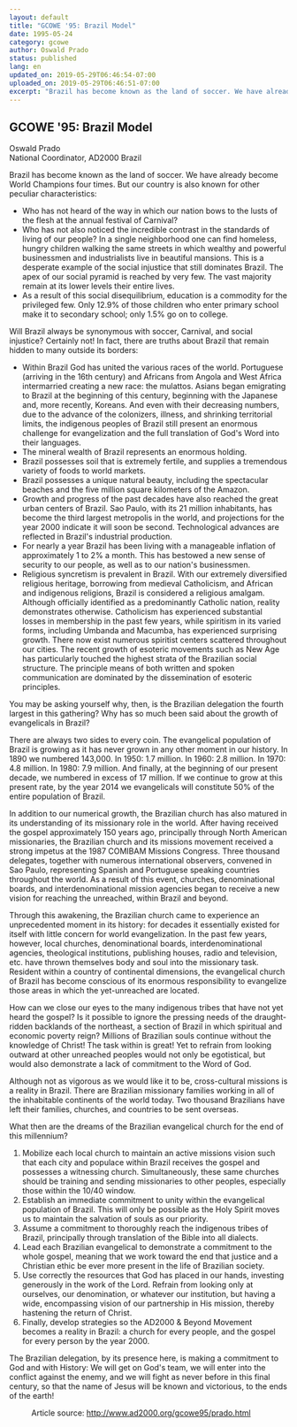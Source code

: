 ```yaml
---
layout: default
title: "GCOWE '95: Brazil Model"
date: 1995-05-24
category: gcowe
author: Oswald Prado
status: published
lang: en
updated_on: 2019-05-29T06:46:54-07:00
uploaded_on: 2019-05-29T06:46:51-07:00
excerpt: "Brazil has become known as the land of soccer. We have already become World Champions four times. But our country is also known for other peculiar characteristics: Who has not heard of the way in which our nation bows to the lusts of the flesh at the annual festival of Carnival? Who has not also noticed the incredible contrast in the standards of living of our people? In a single neighborhood one can find homeless, hungry children walking the same streets in which wealthy and powerful businessmen and industrialists live in beautiful mansions. This is a desperate example of the social injustice that still dominates Brazil. The apex of our social pyramid is reached by very few. The vast majority remain at its lower levels their entire lives. As a result of this social disequilibrium, education is a commodity for the privileged few. Only 12.9% of those children who enter primary school make it to secondary school; only 1.5% go on to college."
---
```

<article class="document-container" data-publication-date="{{page.date}}" data-uploaded-on="{{page.uploaded_on}}" data-updated-on="{{page.updated_on}}" data-category="{{page.category}}">
<h1>GCOWE '95: Brazil Model</h1>

<p class="author">Oswald Prado<br>
<span class="author-title">National Coordinator, AD2000 Brazil</span></p>

<p>Brazil has become known as the land of soccer. We have already become World Champions four times. But our country is also known for other peculiar characteristics:</p>

<ul>
  <li>Who has not heard of the way in which our nation bows to the lusts of the flesh at the annual festival of Carnival?</li>
  <li>Who has not also noticed the incredible contrast in the standards of living of our people? In a single neighborhood one can find homeless, hungry children walking the same streets in which wealthy and powerful businessmen and industrialists live in beautiful mansions. This is a desperate example of the social injustice that still dominates Brazil. The apex of our social pyramid is reached by very few. The vast majority remain at its lower levels their entire lives.</li>
  <li>As a result of this social disequilibrium, education is a commodity for the privileged few. Only 12.9% of those children who enter primary school make it to secondary school; only 1.5% go on to college.</li>
</ul>

<p>Will Brazil always be synonymous with soccer, Carnival, and social injustice? Certainly not! In fact, there are truths about Brazil that remain hidden to many outside its borders:</p>

<ul>
  <li>Within Brazil God has united the various races of the world. Portuguese (arriving in the 16th century) and Africans from Angola and West Africa intermarried creating a new race: the mulattos. Asians began emigrating to Brazil at the beginning of this century, beginning with the Japanese and, more recently, Koreans. And even with their decreasing numbers, due to the advance of the colonizers, illness, and shrinking territorial limits, the indigenous peoples of Brazil still present an enormous challenge for evangelization and the full translation of God's Word into their languages.</li>
  <li>The mineral wealth of Brazil represents an enormous holding.</li>
  <li>Brazil possesses soil that is extremely fertile, and supplies a tremendous variety of foods to world markets.</li>
  <li>Brazil possesses a unique natural beauty, including the spectacular beaches and the five million square kilometers of the Amazon.</li>
  <li>Growth and progress of the past decades have also reached the great urban centers of Brazil. Sao Paulo, with its 21 million inhabitants, has become the third largest metropolis in the world, and projections for the year 2000 indicate it will soon be second. Technological advances are reflected in Brazil's industrial production.</li>
  <li>For nearly a year Brazil has been living with a manageable inflation of approximately 1 to 2% a month. This has bestowed a new sense of security to our people, as well as to our nation's businessmen.</li>
  <li>Religious syncretism is prevalent in Brazil. With our extremely diversified religious heritage, borrowing from medieval Catholicism, and African and indigenous religions, Brazil is considered a religious amalgam. Although officially identified as a predominantly Catholic nation, reality demonstrates otherwise. Catholicism has experienced substantial losses in membership in the past few years, while spiritism in its varied forms, including Umbanda and Macumba, has experienced surprising growth. There now exist numerous spiritist centers scattered throughout our cities. The recent growth of esoteric movements such as New Age has particularly touched the highest strata of the Brazilian social structure. The principle means of both written and spoken communication are dominated by the dissemination of esoteric principles.</li>
</ul>

<p>You may be asking yourself why, then, is the Brazilian delegation the fourth largest in this gathering? Why has so much been said about the growth of evangelicals in Brazil?</p>
<p></p>
<p>There are always two sides to every coin. The evangelical population of Brazil is growing as it has never grown in any other moment in our history. In 1890 we numbered 143,000. In 1950: 1.7 million. In 1960: 2.8 million. In 1970: 4.8 million. In 1980: 7.9 million. And finally, at the beginning of our present decade, we numbered in excess of 17 million. If we continue to grow at this present rate, by the year 2014 we evangelicals will constitute 50% of the entire population of Brazil.</p>
<p></p>
<p>In addition to our numerical growth, the Brazilian church has also matured in its understanding of its missionary role in the world. After having received the gospel approximately 150 years ago, principally through North American missionaries, the Brazilian church and its missions movement received a strong impetus at the 1987 COMIBAM Missions Congress. Three thousand delegates, together with numerous international observers, convened in Sao Paulo, representing Spanish and Portuguese speaking countries throughout the world. As a result of this event, churches, denominational boards, and interdenominational mission agencies began to receive a new vision for reaching the unreached, within Brazil and beyond.</p>
<p></p>
<p>Through this awakening, the Brazilian church came to experience an unprecedented moment in its history: for decades it essentially existed for itself with little concern for world evangelization. In the past few years, however, local churches, denominational boards, interdenominational agencies, theological institutions, publishing houses, radio and television, etc. have thrown themselves body and soul into the missionary task. Resident within a country of continental dimensions, the evangelical church of Brazil has become conscious of its enormous responsibility to evangelize those areas in which the yet-unreached are located.</p>
<p></p>
<p>How can we close our eyes to the many indigenous tribes that have not yet heard the gospel? Is it possible to ignore the pressing needs of the draught-ridden backlands of the northeast, a section of Brazil in which spiritual and economic poverty reign? Millions of Brazilian souls continue without the knowledge of Christ! The task within is great! Yet to refrain from looking outward at other unreached peoples would not only be egotistical, but would also demonstrate a lack of commitment to the Word of God.</p>
<p></p>
<p>Although not as vigorous as we would like it to be, cross-cultural missions is a reality in Brazil. There are Brazilian missionary families working in all of the inhabitable continents of the world today. Two thousand Brazilians have left their families, churches, and countries to be sent overseas.</p>

<p>What then are the dreams of the Brazilian evangelical church for the end of this millennium?</p>

<ol>
  <li>Mobilize each local church to maintain an active missions vision such that each city and populace within Brazil receives the gospel and possesses a witnessing church. Simultaneously, these same churches should be training and sending missionaries to other peoples, especially those within the 10/40 window.</li>
  <li>Establish an immediate commitment to unity within the evangelical population of Brazil. This will only be possible as the Holy Spirit moves us to maintain the salvation of souls as our priority.</li>
  <li>Assume a commitment to thoroughly reach the indigenous tribes of Brazil, principally through translation of the Bible into all dialects.</li>
  <li>Lead each Brazilian evangelical to demonstrate a commitment to the whole gospel, meaning that we work toward the end that justice and a Christian ethic be ever more present in the life of Brazilian society.</li>
  <li>Use correctly the resources that God has placed in our hands, investing generously in the work of the Lord. Refrain from looking only at ourselves, our denomination, or whatever our institution, but having a wide, encompassing vision of our partnership in His mission, thereby hastening the return of Christ.</li>
  <li>Finally, develop strategies so the AD2000 & Beyond Movement becomes a reality in Brazil: a church for every people, and the gospel for every person by the year 2000. </li>
</ol>

<p>The Brazilian delegation, by its presence here, is making a commitment to God and with History: We will get on God's team, we will enter into the conflict against the enemy, and we will fight as never before in this final century, so that the name of Jesus will be known and victorious, to the ends of the earth!</p>

<figure class="resource-links">
  <p>Article source: <a href="http://www.ad2000.org/gcowe95/prado.html">http://www.ad2000.org/gcowe95/prado.html</a></p>
</figure>
</article>
